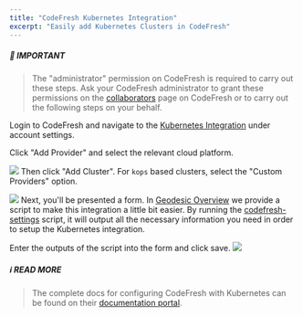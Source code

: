 ```yaml
---
title: "CodeFresh Kubernetes Integration"
excerpt: "Easily add Kubernetes Clusters in CodeFresh"
---
```


##### :no_entry_sign: IMPORTANT
> The "administrator" permission on CodeFresh is required to carry out these steps. Ask your CodeFresh administrator to grant these permissions on the [collaborators](https://g.codefresh.io/account/collaborators) page on CodeFresh or to carry out the following steps on your behalf.

Login to CodeFresh and navigate to the [Kubernetes Integration](https://g.codefresh.io/kubernetes/services/) under account settings.

Click "Add Provider" and select the relevant cloud platform.

![](/assets/5f2f48b-Screen_Shot_2018-04-16_at_5.17.34_PM.png)
Then click "Add Cluster". For `kops` based clusters, select the "Custom Providers" option.

![](/assets/60b49ab-Screen_Shot_2018-04-16_at_5.19.13_PM.png)
Next, you'll be presented a form. In [Geodesic Overview](/geodesic) we provide a script to make this integration a little bit easier. By running the [codefresh-settings](
https://github.com/cloudposse/geodesic/blob/master/rootfs/usr/local/bin/codefresh-settings) script, it will output all the necessary information you need in order to setup the Kubernetes integration.

Enter the outputs of the script into the form and click save.
![](/assets/c5273c7-Screen_Shot_2018-04-16_at_5.20.30_PM.png)


##### :information_source: READ MORE
> The complete docs for configuring CodeFresh with Kubernetes can be found on their [documentation portal](https://docs.codefresh.io/v1.0/docs/adding-non-gke-kubernetes-cluster).
